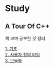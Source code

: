 # Study

## A Tour Of C++
책 보며 공부한 것 정리  

[1. 기초](https://github.com/papamoomin/Study/blob/master/ATourOfC%2B%2B/1.%20%EA%B8%B0%EC%B4%88.md)  
[2. 사용자 정의 타입](https://github.com/papamoomin/Study/blob/master/ATourOfC%2B%2B/2.%20%EC%82%AC%EC%9A%A9%EC%9E%90%20%EC%A0%95%EC%9D%98%20%ED%83%80%EC%9E%85.md)  
[3. 모듈화](https://github.com/papamoomin/Study/blob/master/ATourOfC%2B%2B/3.%20%EB%AA%A8%EB%93%88%ED%99%94.md)  